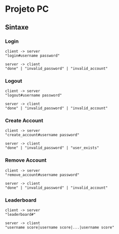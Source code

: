 # Projeto PC

## Sintaxe

### Login

    client -> server
    "login#username password"

    server -> client
    "done" | "invalid_password" | "invalid_account"

### Logout

    client -> server
    "logout#username password"

    server -> client
    "done" | "invalid_password" | "invalid_account"

### Create Account

    client -> server
    "create_account#username password"

    server -> client
    "done" | "invalid_password" | "user_exists"

### Remove Account

    client -> server
    "remove_account#username password"

    server -> client
    "done" | "invalid_password" | "invalid_account"

### Leaderboard

    client -> server
    "leaderboard#"

    server -> client
    "username score|username score|...|username score"
